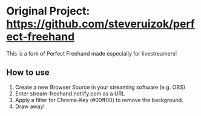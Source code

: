 # Original Project: https://github.com/steveruizok/perfect-freehand

This is a fork of Perfect Freehand made especially for livestreamers!

## How to use

1. Create a new Browser Source in your streaming software (e.g. OBS)
2. Enter stream-freehand.netlify.com as a URL
3. Apply a filter for Chroma-Key (#00ff00) to remove the background.
4. Draw away!